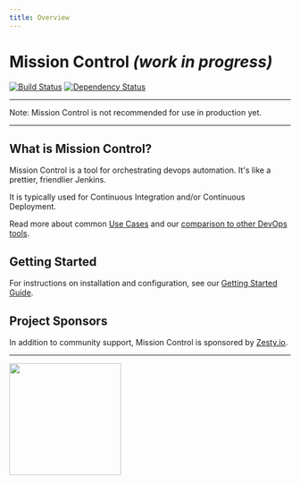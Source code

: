 ```yaml
---
title: Overview
---
```


# Mission Control *(work in progress)*

[![Build Status](https://travis-ci.org/space-race/mission-control.svg)](https://travis-ci.org/space-race/mission-control)
[![Dependency Status](https://david-dm.org/space-race/mission-control.svg)](https://david-dm.org/space-race/mission-control)

---

<div class="alert alert-danger">Note: Mission Control is not recommended for use in production yet.</div>

---

## What is Mission Control?

Mission Control is a tool for orchestrating devops automation. It's like a prettier, friendlier Jenkins.

It is typically used for Continuous Integration and/or Continuous Deployment.

Read more about common [Use Cases](/mission-control/docs/use-cases.html) and our [comparison to other DevOps tools](/mission-control/docs/comparison.html).


## Getting Started

For instructions on installation and configuration, see our [Getting Started Guide](/mission-control/docs/getting-started.html).


## Project Sponsors

In addition to community support, Mission Control is sponsored by [Zesty.io](https://zesty.io/).

---

<a href="https://zesty.io/"><img src="https://fbf56f835d33bd8bc504-cff7e400cdf7c031ff211f0b43d08e1e.ssl.cf2.rackcdn.com/or-zesty-io-brand1.png" width="200"/></a>